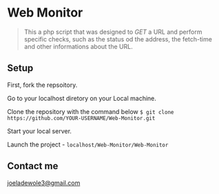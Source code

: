 # Web Monitor
> This a php script that was designed to _GET_ a URL and perform specific checks, such as the status od the address, the fetch-time and other informations about the URL.

## Setup
First, fork the repsoitory.

Go to your localhost diretory on your Local machine.

Clone the repository with the command below
 `$ git clone https://github.com/YOUR-USERNAME/Web-Monitor.git`
 
 Start your local server.
 
 Launch the project - `localhost/Web-Monitor/Web-Monitor`
 
 ## Contact me
 [joeladewole3@gmail.com](mailto:joeladewole3@gmail.com)
